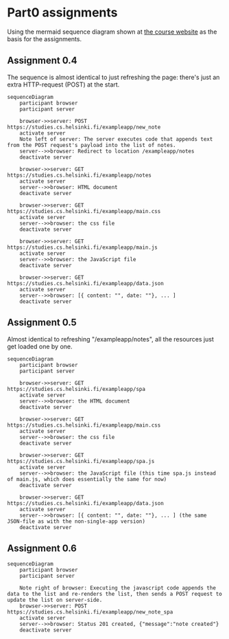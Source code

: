 # Part0 assignments

Using the mermaid sequence diagram shown at [the course website](https://fullstackopen.com/osa0/web_sovelluksen_toimintaperiaatteita#tehtavia) as the basis for the assignments.

## Assignment 0.4

The sequence is almost identical to just refreshing the page: there's just an extra HTTP-request (POST) at the start.
```mermaid
sequenceDiagram
    participant browser
    participant server
    
    browser->>server: POST https://studies.cs.helsinki.fi/exampleapp/new_note
    activate server
    Note left of server: The server executes code that appends text from the POST request's payload into the list of notes.
    server-->>browser: Redirect to location /exampleapp/notes
    deactivate server
    
    browser->>server: GET https://studies.cs.helsinki.fi/exampleapp/notes
    activate server
    server-->>browser: HTML document
    deactivate server
    
    browser->>server: GET https://studies.cs.helsinki.fi/exampleapp/main.css
    activate server
    server-->>browser: the css file
    deactivate server
    
    browser->>server: GET https://studies.cs.helsinki.fi/exampleapp/main.js
    activate server
    server-->>browser: the JavaScript file
    deactivate server
    
    browser->>server: GET https://studies.cs.helsinki.fi/exampleapp/data.json
    activate server
    server-->>browser: [{ content: "", date: ""}, ... ]
    deactivate server    
```

## Assignment 0.5

Almost identical to refreshing "/exampleapp/notes", all the resources just get loaded one by one. 

```mermaid
sequenceDiagram
    participant browser
    participant server

    browser->>server: GET https://studies.cs.helsinki.fi/exampleapp/spa
    activate server
    server-->>browser: the HTML document
    deactivate server

    browser->>server: GET https://studies.cs.helsinki.fi/exampleapp/main.css
    activate server
    server-->>browser: the css file
    deactivate server

    browser->>server: GET https://studies.cs.helsinki.fi/exampleapp/spa.js
    activate server
    server-->>browser: the JavaScript file (this time spa.js instead of main.js, which does essentially the same for now)
    deactivate server

    browser->>server: GET https://studies.cs.helsinki.fi/exampleapp/data.json
    activate server
    server-->>browser: [{ content: "", date: ""}, ... ] (the same JSON-file as with the non-single-app version)
    deactivate server
```

## Assignment 0.6

```mermaid
sequenceDiagram
    participant browser
    participant server

    Note right of browser: Executing the javascript code appends the data to the list and re-renders the list, then sends a POST request to update the list on server-side.
    browser->>server: POST https://studies.cs.helsinki.fi/exampleapp/new_note_spa
    activate server
    server-->>browser: Status 201 created, {"message":"note created"} 
    deactivate server
```
